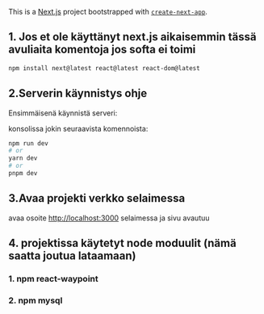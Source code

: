 This is a [Next.js](https://nextjs.org/) project bootstrapped with [`create-next-app`](https://github.com/vercel/next.js/tree/canary/packages/create-next-app).

## 1. Jos et ole käyttänyt next.js aikaisemmin tässä avuliaita komentoja jos softa ei toimi

````bash
npm install next@latest react@latest react-dom@latest
````

## 2.Serverin käynnistys ohje

Ensimmäisenä käynnistä serveri:


konsolissa jokin seuraavista komennoista:
```bash
npm run dev
# or
yarn dev
# or
pnpm dev
```
## 3.Avaa projekti verkko selaimessa
avaa osoite [http://localhost:3000](http://localhost:3000) selaimessa ja sivu avautuu


## 4. projektissa käytetyt node moduulit (nämä saatta joutua lataamaan)

### 1. npm react-waypoint 

### 2. npm mysql


